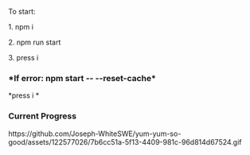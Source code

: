 <p>To start:</p>
 <p> 1. npm i</p> 
  <p>2. npm run start</p>
  <p>3. press i </p>
  <h3>*If error: npm start -- --reset-cache*</h3>
  <p>*press i *</p>

  <h3>Current Progress</h3>
  https://github.com/Joseph-WhiteSWE/yum-yum-so-good/assets/122577026/7b6cc51a-5f13-4409-981c-96d814d67524.gif

